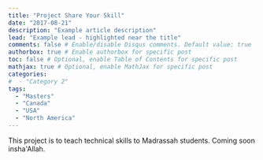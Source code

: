 ```yaml
---
title: "Project Share Your Skill"
date: "2017-08-21"
description: "Example article description"
lead: "Example lead - highlighted near the title"
comments: false # Enable/disable Disqus comments. Default value: true
authorbox: true # Enable authorbox for specific post
toc: false # Optional, enable Table of Contents for specific post
mathjax: true # Optional, enable MathJax for specific post
categories:
#  - "Category 2"
tags:
  - "Masters"
  - "Canada"
  - "USA"
  - "North America"
---
```

This project is to teach technical skills to Madrassah students. Coming soon insha'Allah.
